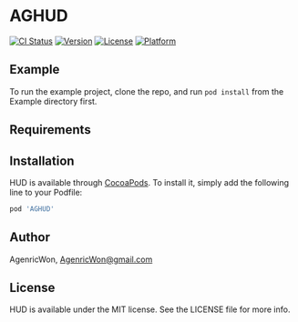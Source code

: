 # AGHUD

[![CI Status](https://img.shields.io/travis/AgenricWon/HUD.svg?style=flat)](https://travis-ci.org/AgenricWon/HUD)
[![Version](https://img.shields.io/cocoapods/v/HUD.svg?style=flat)](https://cocoapods.org/pods/HUD)
[![License](https://img.shields.io/cocoapods/l/HUD.svg?style=flat)](https://cocoapods.org/pods/HUD)
[![Platform](https://img.shields.io/cocoapods/p/HUD.svg?style=flat)](https://cocoapods.org/pods/HUD)

## Example

To run the example project, clone the repo, and run `pod install` from the Example directory first.

## Requirements

## Installation

HUD is available through [CocoaPods](https://cocoapods.org). To install
it, simply add the following line to your Podfile:

```ruby
pod 'AGHUD'
```

## Author

AgenricWon, AgenricWon@gmail.com

## License

HUD is available under the MIT license. See the LICENSE file for more info.
